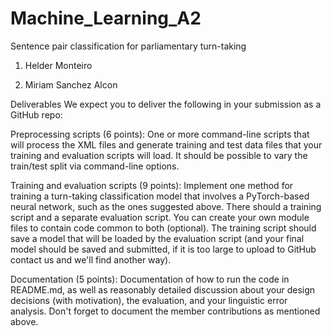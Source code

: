 # Machine_Learning_A2
Sentence pair classification for parliamentary turn-taking

1. Helder Monteiro

2. Miriam Sanchez Alcon


Deliverables
We expect you to deliver the following in your submission as a GitHub repo:

Preprocessing scripts (6 points): One or more command-line scripts that will process the XML files and generate training and test data files that your training and evaluation scripts will load. It should be possible to vary the train/test split via command-line options.

Training and evaluation scripts (9 points): Implement one method for training a turn-taking classification model that involves a PyTorch-based neural network, such as the ones suggested above. There should a training script and a separate evaluation script.  You can create your own module files to contain code common to both (optional).  The training script should save a model that will be loaded by the evaluation script (and your final model should be saved and submitted, if it is too large to upload to GitHub contact us and we'll find another way).

Documentation (5 points): Documentation of how to run the code in README.md, as well as reasonably detailed discussion about your design decisions (with motivation), the evaluation, and your linguistic error analysis.
Don't forget to document the member contributions as mentioned above.
